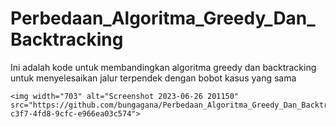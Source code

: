 # Perbedaan_Algoritma_Greedy_Dan_Backtracking
Ini adalah kode untuk membandingkan algoritma greedy dan backtracking untuk menyelesaikan jalur terpendek dengan bobot kasus yang sama

    <img width="703" alt="Screenshot 2023-06-26 201150" src="https://github.com/bungagana/Perbedaan_Algoritma_Greedy_Dan_Backtracking/assets/90943821/631efa9c-c3f7-4fd8-9cfc-e966ea03c574">
